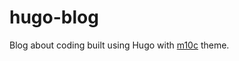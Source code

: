 # hugo-blog

Blog about coding built using Hugo with [m10c](https://github.com/vaga/hugo-theme-m10c) theme.
